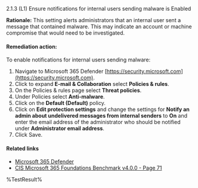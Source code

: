 2.1.3 (L1) Ensure notifications for internal users sending malware is Enabled

**Rationale:**
This setting alerts administrators that an internal user sent a message that contained malware. This may indicate an account or machine compromise that would need to be investigated.

#### Remediation action:

To enable notifications for internal users sending malware:
1. Navigate to Microsoft 365 Defender [https://security.microsoft.com](https://security.microsoft.com).
2. Click to expand **E-mail & Collaboration** select **Policies & rules**.
3. On the Policies & rules page select **Threat policies**.
4. Under Policies select **Anti-malware**.
5. Click on the **Default (Default)** policy.
6. Click on **Edit protection settings** and change the settings for **Notify an admin about undelivered messages from internal senders** to **On** and enter the email address of the administrator who should be notified under **Administrator email address**.
7. Click Save.

#### Related links

* [Microsoft 365 Defender](https://security.microsoft.com)
* [CIS Microsoft 365 Foundations Benchmark v4.0.0 - Page 71](https://www.cisecurity.org/benchmark/microsoft_365)

<!--- Results --->
%TestResult%